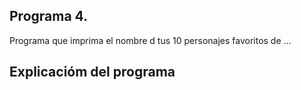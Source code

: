 ## Programa 4.
Programa que imprima el nombre d tus 10 personajes favoritos de ...

## Explicacióm del programa
